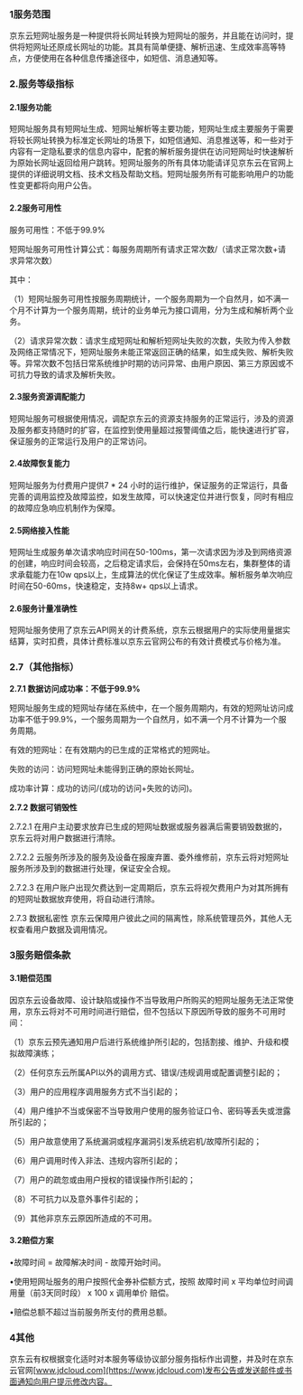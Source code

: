 ### 1服务范围

京东云短网址服务是一种提供将长网址转换为短网址的服务，并且能在访问时，提供将短网址还原成长网址的功能。其具有简单便捷、解析迅速、生成效率高等特点，方便使用在各种信息传播途径中，如短信、消息通知等。

### 2.服务等级指标

#### 2.1服务功能

短网址服务具有短网址生成、短网址解析等主要功能，短网址生成主要服务于需要将较长网址转换为标准定长网址的场景下，如短信通知、消息推送等，和一些对于内容有一定隐私要求的信息内容中，配套的解析服务提供在访问短网址时快速解析为原始长网址返回给用户跳转。短网址服务的所有具体功能请详见京东云在官网上提供的详细说明文档、技术文档及帮助文档。短网址服务所有可能影响用户的功能性变更都将向用户公告。

#### 2.2服务可用性

服务可用性：不低于99.9%

短网址服务可用性计算公式：每服务周期所有请求正常次数/（请求正常次数+请求异常次数）

其中：

（1）短网址服务可用性按服务周期统计，一个服务周期为一个自然月，如不满一个月不计算为一个服务周期，统计的业务单元为接口调用，分为生成和解析两个业务。

（2）请求异常次数：请求生成短网址和解析短网址失败的次数，失败为传入参数及网络正常情况下，短网址服务未能正常返回正确的结果，如生成失败、解析失败等。异常次数不包括日常系统维护时期的访问异常、由用户原因、第三方原因或不可抗力导致的请求及解析失败。

#### 2.3服务资源调配能力

短网址服务可根据使用情况，调配京东云的资源支持服务的正常运行，涉及的资源及服务都支持随时的扩容，在监控到使用量超过报警阈值之后，能快速进行扩容，保证服务的正常运行及用户的正常访问。

#### 2.4故障恢复能力

短网址服务为付费用户提供7 * 24 小时的运行维护，保证服务的正常运行，具备完善的调用监控及故障监控，如发生故障，可以快速定位并进行恢复，同时有相应的故障应急响应机制作为保障。

#### 2.5网络接入性能

短网址生成服务单次请求响应时间在50-100ms，第一次请求因为涉及到网络资源的创建，响应时间会较高，之后稳定请求后，会保持在50ms左右，集群整体的请求承载能力在10w qps以上，生成算法的优化保证了生成效率。解析服务单次响应时间在50-60ms，快速稳定，支持8w+ qps以上请求。

#### 2.6服务计量准确性

短网址服务使用了京东云API网关的计费系统，京东云根据用户的实际使用量据实结算，实时扣费，具体计费标准以京东云官网公布的有效计费模式与价格为准。

### 2.7（其他指标）

**2.7.1 数据访问成功率：不低于99.9%**

短网址服务生成的短网址存储在系统中，在一个服务周期内，有效的短网址访问成功率不低于99.9%，一个服务周期为一个自然月，如不满一个月不计算为一个服务周期。

有效的短网址：在有效期内的已生成的正常格式的短网址。

失败的访问：访问短网址未能得到正确的原始长网址。

成功率计算：成功的访问/(成功的访问+失败的访问)。

**2.7.2 数据可销毁性**

2.7.2.1 在用户主动要求放弃已生成的短网址数据或服务器满后需要销毁数据的，京东云将对用户数据进行清除。

2.7.2.2 云服务所涉及的服务及设备在报废弃置、委外维修前，京东云将对短网址服务所涉及到的数据进行处理，保证安全合规。

2.7.2.3 在用户账户出现欠费达到一定周期后，京东云将视欠费用户为对其所拥有的短网址数据放弃使用，将自动进行清除。

2.7.3 数据私密性 京东云保障用户彼此之间的隔离性，除系统管理员外，其他人无权查看用户数据及调用情况。

### 3服务赔偿条款

#### 3.1赔偿范围

因京东云设备故障、设计缺陷或操作不当导致用户所购买的短网址服务无法正常使用，京东云将对不可用时间进行赔偿，但不包括以下原因所导致的服务不可用时间：

（1）京东云预先通知用户后进行系统维护所引起的，包括割接、维护、升级和模拟故障演练；

（2）任何京东云所属API以外的调用方式、错误/违规调用或配置调整引起的；

（3）用户的应用程序调用服务方式不当引起的；

（4）用户维护不当或保密不当导致用户使用的服务验证口令、密码等丢失或泄露所引起的；

（5）用户故意使用了系统漏洞或程序漏洞引发系统宕机/故障所引起的；

（6）用户调用时传入非法、违规内容所引起的；

（7）用户的疏忽或由用户授权的错误操作所引起的；

（8）不可抗力以及意外事件引起的；

（9）其他非京东云原因所造成的不可用。

#### 3.2赔偿方案

•故障时间 = 故障解决时间 - 故障开始时间。

•使用短网址服务的用户按照代金券补偿额方式，按照 故障时间 x 平均单位时间调用量（前3天同时段） x  100  x 调用单价 赔偿。

•赔偿总额不超过当前服务所支付的费用总额。

### 4其他

京东云有权根据变化适时对本服务等级协议部分服务指标作出调整，并及时在京东云官网[www.jdcloud.com](https://www.jdcloud.com)发布公告或发送邮件或书面通知向用户提示修改内容。
